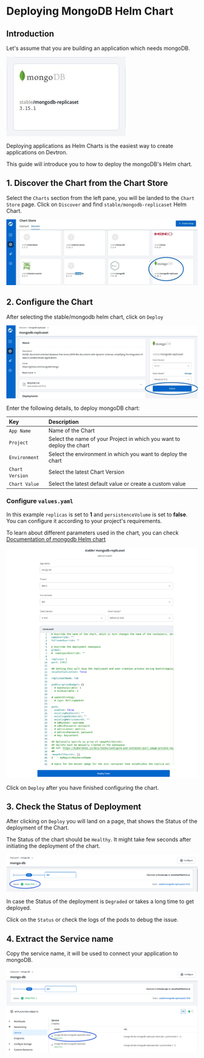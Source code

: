 # Deploying MongoDB Helm Chart

## Introduction

Let's assume that you are building an application which needs mongoDB.

![](../../../.gitbook/assets/mongo.jpg)

Deploying applications as Helm Charts is the easiest way to create applications on Devtron.

This guide will introduce you to how to deploy the mongoDB's Helm chart.

## 1. Discover the Chart from the Chart Store

Select the `Charts` section from the left pane, you will be landed to the `Chart Store` page. Click on `Discover` and find `stable/mongodb-replicaset` Helm Chart.

![](../../../.gitbook/assets/first%20%282%29.jpg)

## 2. Configure the Chart

After selecting the stable/mongodb helm chart, click on `Deploy`

![](../../../.gitbook/assets/second%20%281%29.jpg)

Enter the following details, to deploy mongoDB chart:

| Key | Description |
| :--- | :--- |
| `App Name` | Name of the Chart |
| `Project` | Select the name of your Project in which you want to deploy the chart |
| `Environment` | Select the environment in which you want to deploy the chart |
| `Chart Version` | Select the latest Chart Version |
| `Chart Value` | Select the latest default value or create a custom value |

### Configure `values.yaml`

In this example `replicas` is set to **1** and `persistenceVolume` is set to **false**. You can configure it according to your project's requirements.

To learn about different parameters used in the chart, you can check [Documentation of mongodb Helm chart](https://hub.helm.sh/charts/bitnami/mongodb)

![](../../../.gitbook/assets/mongo1%20%281%29.jpg)

Click on `Deploy` after you have finished configuring the chart.

## 3. Check the Status of Deployment

After clicking on `Deploy` you will land on a page, that shows the Status of the deployment of the Chart.

The Status of the chart should be `Healthy`. It might take few seconds after initiating the deployment of the chart.

![](../../../.gitbook/assets/mongo4%20%281%29.png)

In case the Status of the deployment is `Degraded` or takes a long time to get deployed.

Click on the `Status` or check the logs of the pods to debug the issue.

## 4. Extract the Service name

Copy the service name, it will be used to connect your application to mongoDB.

![](../../../.gitbook/assets/mongo6%20%281%29.png)

